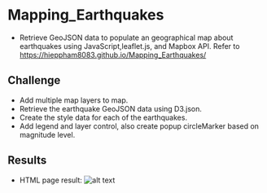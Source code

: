 # Mapping_Earthquakes
- Retrieve GeoJSON data to populate an geographical map about earthquakes using JavaScript,leaflet.js, and Mapbox API. Refer to  https://hieppham8083.github.io/Mapping_Earthquakes/

## Challenge
- Add multiple map layers to map.
- Retrieve the earthquake GeoJSON data using D3.json.
- Create the style data for each of the earthquakes.
- Add legend and layer control, also create popup circleMarker based on magnitude level.

## Results
- HTML page result:
![alt text](../main/Earthquake_Challenge/ScreenShot_Deliverable3.png "Index.html")
